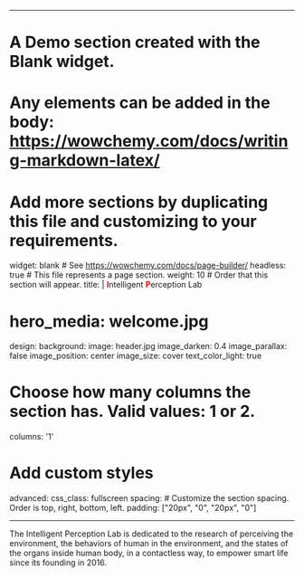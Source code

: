 
---
# A Demo section created with the Blank widget.
# Any elements can be added in the body: https://wowchemy.com/docs/writing-markdown-latex/
# Add more sections by duplicating this file and customizing to your requirements.

widget: blank  # See https://wowchemy.com/docs/page-builder/
headless: true  # This file represents a page section.
weight: 10  # Order that this section will appear.
title: |
  <font color=red>**I**</font>ntelligent  <font color=red>**P**</font>erception Lab 
  
# hero_media: welcome.jpg
design:
  background:
    image: header.jpg
    image_darken: 0.4
    image_parallax: false
    image_position: center
    image_size: cover
    text_color_light: true
  # Choose how many columns the section has. Valid values: 1 or 2.
  columns: '1'
  # Add custom styles
  advanced:
    css_class: fullscreen
  spacing:
    # Customize the section spacing. Order is top, right, bottom, left.
    padding: ["20px", "0", "20px", "0"]
 
---

The Intelligent Perception Lab is dedicated to the research of perceiving the environment, the behaviors of human in the environment, and the states of the organs inside human body, in a contactless way, to empower smart life since its founding in 2016.